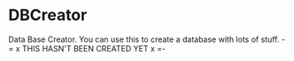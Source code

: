 # DBCreator
Data Base Creator. You can use this to create a database with lots of stuff.
-= x THIS HASN'T BEEN CREATED YET x =-

